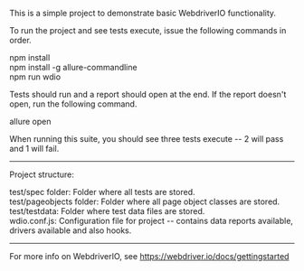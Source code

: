 This is a simple project to demonstrate basic WebdriverIO functionality.

To run the project and see tests execute, issue the following commands in order.

npm install  
npm install -g allure-commandline  
npm run wdio

Tests should run and a report should open at the end.  If the report doesn't open, run the following command.

allure open

When running this suite, you should see three tests execute -- 2 will pass and 1 will fail.

******************************************************************

Project structure:

test/spec folder: Folder where all tests are stored.  
test/pageobjects folder: Folder where all page object classes are stored.  
test/testdata: Folder where test data files are stored.  
wdio.conf.js: Configuration file for project -- contains data reports available, drivers available and also hooks.

*******************************

For more info on WebdriverIO, see https://webdriver.io/docs/gettingstarted